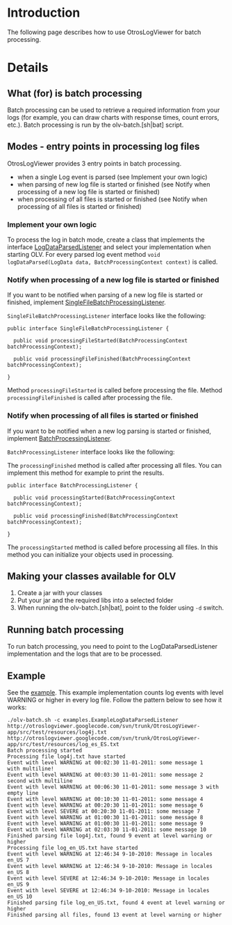 # Introduction #

The following page describes how to use OtrosLogViewer for batch processing.


# Details #

## What (for) is batch processing ##

Batch processing can be used to retrieve a required information from your logs (for example, you can draw charts with response times, count errors, etc.). Batch processing is run by the  olv-batch.[sh|bat] script.

## Modes - entry points in processing log files ##
OtrosLogViewer provides 3 entry points in batch processing.
  * when a single Log event is parsed (see Implement your own logic)
  * when parsing of new log file is started or finished (see Notify when processing of a new log file is started or finished)
  * when processing of all files is started or finished (see Notify when processing of all files is started or finished)

### Implement your own logic ###
To process the log in batch mode, create a class that implements the interface [LogDataParsedListener](http://otroslogviewer.googlecode.com/svn/trunk/OtrosLogViewer-app/src/main/java/pl/otros/logview/batch/LogDataParsedListener.java) and select your implementation when starting OLV. For every parsed log event method  `void logDataParsed(LogData data, BatchProcessingContext context)` is called.

### Notify when processing of a new log file is started or finished ###
If you want to be notified when parsing of a new log file is started or finished, implement [SingleFileBatchProcessingListener](http://otroslogviewer.googlecode.com/svn/trunk/OtrosLogViewer-app/src/main/java/pl/otros/logview/batch/SingleFileBatchProcessingListener.java).

` SingleFileBatchProcessingListener ` interface looks like the following:

```
public interface SingleFileBatchProcessingListener {

  public void processingFileStarted(BatchProcessingContext batchProcessingContext);

  public void processingFileFinished(BatchProcessingContext batchProcessingContext);

}
```
Method ` processingFileStarted ` is called before processing the file.
Method ` processingFileFinished ` is called after processing the file.


### Notify when processing of all files is started or finished ###
If you want to be notified when a new log parsing is started or finished, implement [BatchProcessingListener](http://otroslogviewer.googlecode.com/svn/trunk/OtrosLogViewer-app/src/main/java/pl/otros/logview/batch/BatchProcessingListener.java).

` BatchProcessingListener ` interface looks like the following:

The ` processingFinished ` method is called after processing all files. You can implement this method for example to print the results.
```
public interface BatchProcessingListener {

  public void processingStarted(BatchProcessingContext batchProcessingContext);

  public void processingFinished(BatchProcessingContext batchProcessingContext);

}
```
The ` processingStarted ` method is called before processing all files. In this method you can initialize your objects used in processing.



## Making your classes available for OLV ##
  1. Create a jar with your classes
  1. Put your jar and the required libs into a selected folder
  1. When running the olv-batch.[sh|bat], point to the folder using `-d` switch.

## Running batch processing ##
To run batch processing, you need to point to the LogDataParsedListener implementation and the logs that are to be processed.


## Example ##

See the [example](http://otroslogviewer.googlecode.com/svn/trunk/OtrosLogViewer-app/src/main/java/examples/ExampleLogDataParsedListener.java). This example implementation counts log events with level WARNING or higher in every log file.
Follow the pattern below to see how it works:
```
./olv-batch.sh -c examples.ExampleLogDataParsedListener  http://otroslogviewer.googlecode.com/svn/trunk/OtrosLogViewer-app/src/test/resources/log4j.txt http://otroslogviewer.googlecode.com/svn/trunk/OtrosLogViewer-app/src/test/resources/log_es_ES.txt
Batch processing started
Processing file log4j.txt have started
Event with level WARNING at 00:02:30 11-01-2011: some message 1
with multiline!
Event with level WARNING at 00:03:30 11-01-2011: some message 2
second with multiline
Event with level WARNING at 00:06:30 11-01-2011: some message 3 with empty line
Event with level WARNING at 00:10:30 11-01-2011: some message 4
Event with level WARNING at 00:20:30 11-01-2011: some message 6
Event with level SEVERE at 00:20:30 11-01-2011: some message 7
Event with level WARNING at 01:00:30 11-01-2011: some message 8
Event with level WARNING at 01:00:30 11-01-2011: some message 9
Event with level WARNING at 02:03:30 11-01-2011: some message 10
Finished parsing file log4j.txt, found 9 event at level warning or higher
Processing file log_en_US.txt have started
Event with level WARNING at 12:46:34 9-10-2010: Message in locales en_US 7
Event with level WARNING at 12:46:34 9-10-2010: Message in locales en_US 8
Event with level SEVERE at 12:46:34 9-10-2010: Message in locales en_US 9
Event with level SEVERE at 12:46:34 9-10-2010: Message in locales en_US 10
Finished parsing file log_en_US.txt, found 4 event at level warning or higher
Finished parsing all files, found 13 event at level warning or higher

```

